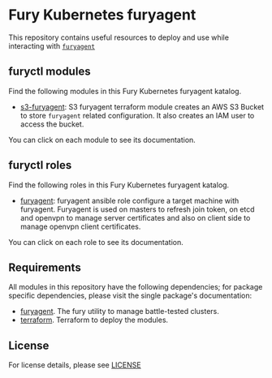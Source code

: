 # Fury Kubernetes furyagent

This repository contains useful resources to deploy and use while interacting with
[`furyagent`](https://github.com/sighupio/furyagent)

## furyctl modules

Find the following modules in this Fury Kubernetes furyagent katalog.

- [s3-furyagent](modules/s3-furyagent): S3 furyagent terraform module creates an AWS S3 Bucket to store
`furyagent` related configuration. It also creates an IAM user to access the bucket.

You can click on each module to see its documentation.

## furyctl roles

Find the following roles in this Fury Kubernetes furyagent katalog.

- [furyagent](roles/furyagent): furyagent ansible role configure a target machine with furyagent. 
  Furyagent is used on masters to refresh join token, on etcd and openvpn to manage server certificates
  and also on client side to manage openvpn client certificates.

You can click on each role to see its documentation.

## Requirements

All modules in this repository have the following dependencies; for package
specific dependencies, please visit the single package's documentation:

- [furyagent](https://github.com/sighupio/furyagent). The fury utility to manage battle-tested clusters.
- [terraform](https://www.terraform.io/downloads.html). Terraform to deploy the modules.

## License

For license details, please see [LICENSE](LICENSE)
